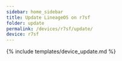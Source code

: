 ```yaml
---
sidebar: home_sidebar
title: Update LineageOS on r7sf
folder: update
permalink: /devices/r7sf/update/
device: r7sf
---
```

{% include templates/device_update.md %}
